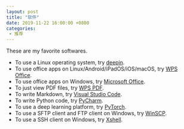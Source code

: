 ```yaml
---
layout: post
title: "软件"
date: 2019-11-22 16:00:00 +0800
categories: 
 - 推荐
---
```


These are my favorite softwares.

<!-- more -->

- To use a Linux operating system, try [deepin](https://www.deepin.org/).
- To use office apps on Linux/Android/iPadOS/iOS/macOS, try [WPS Office](https://www.wps.com/).
- To use office apps on Windows, try [Microsoft Office](https://products.office.com/zh-cn/home).
- To just view PDF files, try [WPS PDF](https://wpspdf.cn/).
- To write Markdown, try [Visual Studio Code](https://code.visualstudio.com/).
- To write Python code, try [PyCharm](https://www.jetbrains.com/pycharm/).
- To use a deep learning platform, try [PyTorch](https://pytorch.org/).
- To use a SFTP client and FTP client on Windows, try [WinSCP](https://winscp.net/eng/index.php).
- To use a SSH client on Windows, try [Xshell](https://www.netsarang.com/en/xshell/).
